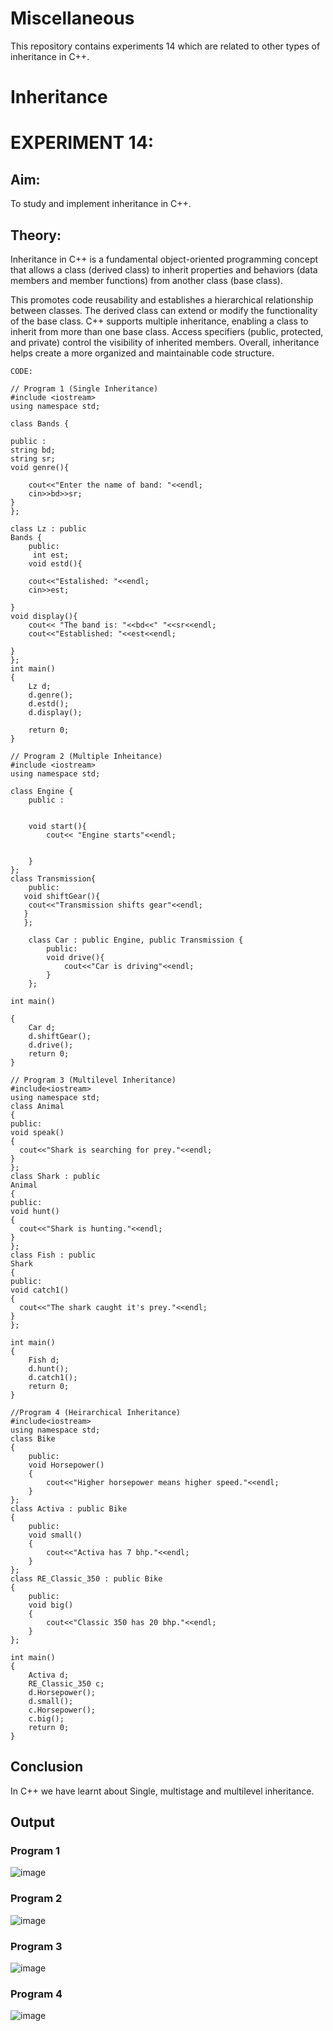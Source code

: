 # Miscellaneous
This repository contains experiments 14 which are related to other types of inheritance in C++.

# Inheritance
# EXPERIMENT 14:
## Aim: 
To study and implement inheritance in C++.
## Theory: 
Inheritance in C++ is a fundamental object-oriented programming concept that allows a class (derived class) to inherit properties and behaviors (data members and member functions) from another class (base class).

This promotes code reusability and establishes a hierarchical relationship between classes.
The derived class can extend or modify the functionality of the base class.
C++ supports multiple inheritance, enabling a class to inherit from more than one base class.
Access specifiers (public, protected, and private) control the visibility of inherited members.
Overall, inheritance helps create a more organized and maintainable code structure.

~~~
CODE:

// Program 1 (Single Inheritance)
#include <iostream>
using namespace std;

class Bands {

public :
string bd;
string sr;
void genre(){

    cout<<"Enter the name of band: "<<endl;
    cin>>bd>>sr;
}
};

class Lz : public
Bands {
    public:
     int est;
    void estd(){
       
    cout<<"Estalished: "<<endl;
    cin>>est;
    
}
void display(){
    cout<< "The band is: "<<bd<<" "<<sr<<endl;
    cout<<"Established: "<<est<<endl;

}
};
int main()
{
    Lz d;
    d.genre();
    d.estd();
    d.display();
    
    return 0;
}

// Program 2 (Multiple Inheitance)
#include <iostream>
using namespace std;

class Engine {
    public :


    void start(){
        cout<< "Engine starts"<<endl;
        

    }
};
class Transmission{
    public:
   void shiftGear(){
    cout<<"Transmission shifts gear"<<endl;
   }
   };

    class Car : public Engine, public Transmission {
        public:
        void drive(){
            cout<<"Car is driving"<<endl;
        }
    };

int main()

{
    Car d;
    d.shiftGear();
    d.drive();
    return 0;
}

// Program 3 (Multilevel Inheritance)
#include<iostream>
using namespace std;
class Animal
{
public:
void speak()
{
  cout<<"Shark is searching for prey."<<endl;
}
};
class Shark : public
Animal
{
public:
void hunt()
{
  cout<<"Shark is hunting."<<endl;
}
};
class Fish : public
Shark
{
public:
void catch1()
{
  cout<<"The shark caught it's prey."<<endl;
}
};

int main()
{
    Fish d;
    d.hunt();
    d.catch1();
    return 0;
}

//Program 4 (Heirarchical Inheritance)
#include<iostream>
using namespace std;
class Bike
{
    public:
    void Horsepower()
    {
        cout<<"Higher horsepower means higher speed."<<endl;
    }
};
class Activa : public Bike
{
    public:
    void small()
    {
        cout<<"Activa has 7 bhp."<<endl;
    }
};
class RE_Classic_350 : public Bike
{
    public:
    void big()
    {
        cout<<"Classic 350 has 20 bhp."<<endl;
    }
};

int main()
{
    Activa d;
    RE_Classic_350 c;
    d.Horsepower();
    d.small();
    c.Horsepower();
    c.big();
    return 0;
}

~~~

## Conclusion
In C++ we have learnt about Single, multistage and multilevel inheritance.

## Output
### Program 1
![image](https://github.com/user-attachments/assets/77e3bab7-6f4f-47d0-a374-e2949fa22bf6)

### Program 2
![image](https://github.com/user-attachments/assets/e2eb34c8-7b0e-454a-9c36-2518ef5de609)

### Program 3
![image](https://github.com/user-attachments/assets/21565ac4-cf7c-4765-8f69-267bee253038)

### Program 4
![image](https://github.com/user-attachments/assets/501c6d19-cccc-4345-a469-80aa0cfde237)
